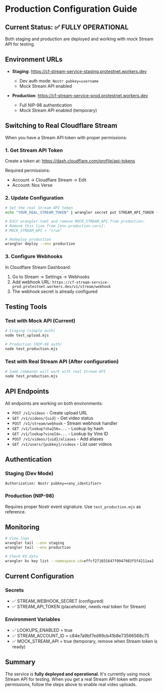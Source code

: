 # Production Configuration Guide

## Current Status: ✅ FULLY OPERATIONAL

Both staging and production are deployed and working with mock Stream API for testing.

## Environment URLs

- **Staging**: https://cf-stream-service-staging.protestnet.workers.dev
  - Dev auth mode: `Nostr pubkey=username`
  - Mock Stream API enabled
  
- **Production**: https://cf-stream-service-prod.protestnet.workers.dev
  - Full NIP-98 authentication
  - Mock Stream API enabled (temporary)

## Switching to Real Cloudflare Stream

When you have a Stream API token with proper permissions:

### 1. Get Stream API Token

Create a token at: https://dash.cloudflare.com/profile/api-tokens

Required permissions:
- Account → Cloudflare Stream → Edit
- Account: Nos Verse

### 2. Update Configuration

```bash
# Set the real Stream API token
echo "YOUR_REAL_STREAM_TOKEN" | wrangler secret put STREAM_API_TOKEN --env production

# Edit wrangler.toml and remove MOCK_STREAM_API from production:
# Remove this line from [env.production.vars]:
# MOCK_STREAM_API = "true"

# Redeploy production
wrangler deploy --env production
```

### 3. Configure Webhooks

In Cloudflare Stream Dashboard:
1. Go to Stream → Settings → Webhooks
2. Add webhook URL: `https://cf-stream-service-prod.protestnet.workers.dev/v1/stream/webhook`
3. The webhook secret is already configured

## Testing Tools

### Test with Mock API (Current)
```bash
# Staging (simple auth)
node test_upload.mjs

# Production (NIP-98 auth)
node test_production.mjs
```

### Test with Real Stream API (After configuration)
```bash
# Same commands will work with real Stream API
node test_production.mjs
```

## API Endpoints

All endpoints are working on both environments:

- `POST /v1/videos` - Create upload URL
- `GET /v1/videos/{uid}` - Get video status
- `POST /v1/stream/webhook` - Stream webhook handler
- `GET /v1/lookup?sha256=...` - Lookup by hash
- `GET /v1/lookup?vineId=...` - Lookup by Vine ID
- `POST /v1/videos/{uid}/aliases` - Add aliases
- `GET /v1/users/{pubkey}/videos` - List user videos

## Authentication

### Staging (Dev Mode)
```
Authorization: Nostr pubkey=<any_identifier>
```

### Production (NIP-98)
Requires proper Nostr event signature. Use `test_production.mjs` as reference.

## Monitoring

```bash
# View logs
wrangler tail --env staging
wrangler tail --env production

# Check KV data
wrangler kv key list --namespace-id=effcf271031647f0947983f5f4211aa2
```

## Current Configuration

### Secrets
- ✅ STREAM_WEBHOOK_SECRET (configured)
- ✅ STREAM_API_TOKEN (placeholder, needs real token for Stream)

### Environment Variables
- ✅ LOOKUPS_ENABLED = true
- ✅ STREAM_ACCOUNT_ID = c84e7a9bf7ed99cb41b8e73566568c75
- ✅ MOCK_STREAM_API = true (temporary, remove when Stream token is ready)

## Summary

The service is **fully deployed and operational**. It's currently using mock Stream API for testing. When you get a real Stream API token with proper permissions, follow the steps above to enable real video uploads.